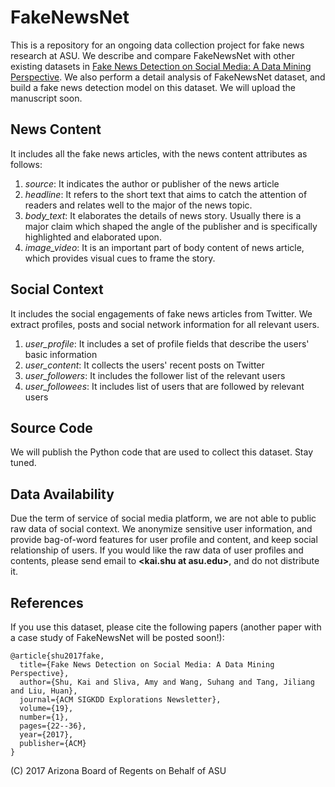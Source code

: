 # FakeNewsNet
This is a repository for an ongoing data collection project for fake news research at ASU. We describe and compare FakeNewsNet with other existing datasets in [Fake News Detection on Social Media: A Data Mining Perspective].
We also perform a detail analysis of FakeNewsNet dataset, and build a fake news detection model on this dataset. We will upload the manuscript soon.
<!--in [Exploiting Tri-Relationship for Fake News Detection] -->

## News Content
It includes all the fake news articles, with the news content attributes as follows:
1. _source_: It indicates the author or publisher of the news article
2. _headline_: It refers to the short text that aims to catch the attention of readers and relates well to the major of the news topic.
3. _body_text_: It elaborates the details of news story. Usually there is a major claim which shaped the angle of the publisher and is specifically highlighted and elaborated upon.
4. _image_video_: It is an important part of body content of news article, which provides visual cues to frame the story.

## Social Context
It includes the social engagements of fake news articles from Twitter. We extract profiles, posts and social network information for all relevant users. 
1. _user_profile_: It includes a set of profile fields that describe the users' basic information
2. _user_content_: It collects the users' recent posts on Twitter
3. _user_followers_: It includes the follower list of the relevant users
4. _user_followees_: It includes list of users that are followed by relevant users

## Source Code
We will publish the Python code that are used to collect this dataset. Stay tuned.

## Data Availability
<!--We will public the dataset soon. -->
Due the term of service of social media platform, we are not able to public raw data of social context. We anonymize sensitive user information, and provide bag-of-word features for user profile and content, and keep social relationship of users. If you would like the raw data of user profiles and contents, please send email to **<kai.shu at asu.edu>**, and do not distribute it.

## References
If you use this dataset, please cite the following papers (another paper with a case study of FakeNewsNet will be posted soon!):
~~~~
@article{shu2017fake,
  title={Fake News Detection on Social Media: A Data Mining Perspective},
  author={Shu, Kai and Sliva, Amy and Wang, Suhang and Tang, Jiliang and Liu, Huan},
  journal={ACM SIGKDD Explorations Newsletter},
  volume={19},
  number={1},
  pages={22--36},
  year={2017},
  publisher={ACM}
}
~~~~
<!--~~~~
@article{shu2017exploiting,
  title={Exploiting Tri-Relationship for Fake News Detection},
  author={Shu, Kai and Wang, Suhang and Liu, Huan},
  journal={arXiv preprint arXiv:xxxxxx},
  year={2017}
}
~~~~-->
[Fake News Detection on Social Media: A Data Mining Perspective]:<https://arxiv.org/abs/1708.01967>
<!--[Exploiting Tri-Relationship for Fake News Detection]:<http://arxiv.org/abs/xxxxx>-->

(C) 2017 Arizona Board of Regents on Behalf of ASU
